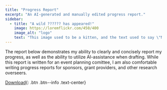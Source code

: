 ```yaml
---
title: "Progress Report"
excerpt: "An AI-generated and manually edited progress report."
sidebar:
  - title: "A wild ?????? has appeared!"
    image: https://loremflickr.com/450/400
    image_alt: "logo"
    text: "This image used to be a kitten, and the text used to say \"Meow\", but then the kitten-generator broke. The image still might be a kitten, but it's no longer a guarantee."
---
```


The report below demonstrates my ability to clearly and concisely report my progress, as well as the ability to utilize AI-assistance when drafting. While this report is written for an event planning comittee, I am also comfortable writing progress reports for sponsors, grant providers, and other research overseers.

[Download](/assets/en319/progress.md){: .btn .btn--info .text-center}
